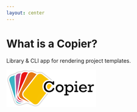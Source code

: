 ```yaml
---
layout: center
---
```

# What is a Copier?

<v-clicks>

Library & CLI app for rendering project templates.

<img style="height: 100px;" src="./assets/copier-logotype.png" />  

</v-clicks>
